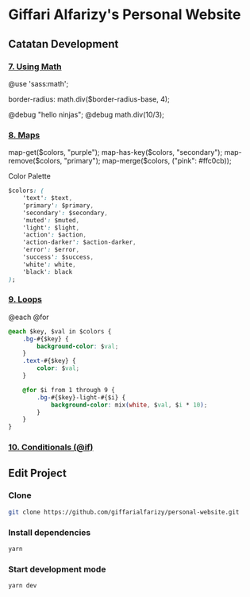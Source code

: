 # Giffari Alfarizy's Personal Website

## Catatan Development

### [7. Using Math](https://youtu.be/sXE3nwjCY_w)

@use 'sass:math';

border-radius: math.div($border-radius-base, 4);

@debug "hello ninjas";
@debug math.div(10/3);

### [8. Maps](https://youtu.be/La8wN7o-cL8)

map-get($colors, "purple");
map-has-key($colors, "secondary");
map-remove($colors, "primary");
map-merge($colors, ("pink": #ffc0cb));

Color Palette

```css
$colors: (
	'text': $text,
	'primary': $primary,
	'secondary': $secondary,
	'muted': $muted,
	'light': $light,
	'action': $action,
	'action-darker': $action-darker,
	'error': $error,
	'success': $success,
	'white': white,
	'black': black
);
```

### [9. Loops](https://youtu.be/I1lp8eSKmEs)

@each
@for

```css
@each $key, $val in $colors {
	.bg-#{$key} {
		background-color: $val;
	}
	.text-#{$key} {
		color: $val;
	}

	@for $i from 1 through 9 {
		.bg-#{$key}-light-#{$i} {
			background-color: mix(white, $val, $i * 10);
		}
	}
}
```

### [10. Conditionals (@if)](https://youtu.be/QPZOvED3N_8)

## Edit Project

### Clone

```bash
git clone https://github.com/giffarialfarizy/personal-website.git
```

### Install dependencies

```bash
yarn
```

### Start development mode

```bash
yarn dev
```
